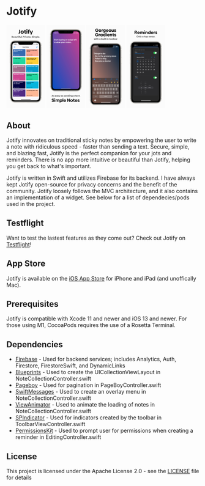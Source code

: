 # Jotify

<img src="docs/1.png" width="20%"> <img src="docs/2.png" width="20%"> <img src="docs/3.png" width="20%"> <img src="docs/4.png" width="20%">

## About

Jotify innovates on traditional sticky notes by empowering the user to write a note with ridiculous speed - faster than sending a text. Secure, simple, and blazing fast, Jotify is the perfect companion for your jots and reminders. There is no app more intuitive or beautiful than Jotify, helping you get back to what's important.

Jotify is written in Swift and utilizes Firebase for its backend. I have always kept Jotify open-source for privacy concerns and the benefit of the community. Jotify loosely follows the MVC architecture, and it also contains an implementation of a widget. See below for a list of dependecies/pods used in the project.

## Testflight

Want to test the lastest features as they come out? Check out Jotify on [Testflight](https://testflight.apple.com/join/EnJVSmNy)!

## App Store

Jotify is available on the [iOS App Store](https://apps.apple.com/us/app/jotify/id1469983730?ls=1) for iPhone and iPad (and unoffically Mac).

## Prerequisites

Jotify is compatible with Xcode 11 and newer and iOS 13 and newer. For those using M1, CocoaPods requires the use of a Rosetta Terminal.

## Dependencies
- [Firebase](https://firebase.google.com) - Used for backend services; includes Analytics, Auth, Firestore, FirestoreSwift, and DynamicLinks
- [Blueprints](https://github.com/zenangst/Blueprints) - Used to create the UICollectionViewLayout in NoteCollectionController.swift
- [Pageboy](https://github.com/uias/Pageboy) - Used for pagination in PageBoyController.swift
- [SwiftMessages](https://github.com/SwiftKickMobile/SwiftMessages) - Used to create an overlay menu in NoteCollectionController.swift
- [ViewAnimator](https://github.com/marcosgriselli/ViewAnimator) - Used to animate the loading of notes in NoteCollectionController.swift
- [SPIndicator](https://github.com/ivanvorobei/SPIndicator) - Used for indicators created by the toolbar in ToolbarViewController.swift
- [PermissionsKit](https://github.com/sparrowcode/PermissionsKit) - Used to prompt user for permissions when creating a reminder in EditingController.swift


## License

This project is licensed under the Apache License 2.0 - see the [LICENSE](LICENSE) file for details
